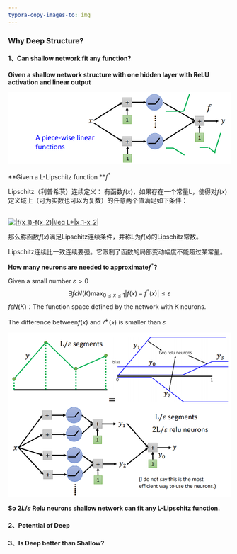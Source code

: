 ```yaml
---
typora-copy-images-to: img
---
```


### Why Deep Structure?

#### 1、Can shallow network fit any function? 

 **Given a shallow network structure with one hidden layer with ReLU activation and linear output**

![1-1](https://github.com/haoyuheng/MLDS_notebook/blob/master/img/1-1.png)

**Given a L-Lipschitz function **$f^*$

Lipschitz（利普希茨）连续定义： 
有函数$f(x)$，如果存在一个常量L，使得对$f(x)$定义域上（可为实数也可以为复数）的任意两个值满足如下条件： 

<br><a align="center" href="https://www.codecogs.com/eqnedit.php?latex=|f(x_1)-f(x_2)|\leq&space;L*|x_1-x_2|" target="_blank"><img src="https://latex.codecogs.com/gif.latex?|f(x_1)-f(x_2)|\leq&space;L*|x_1-x_2|" title="|f(x_1)-f(x_2)|\leq L*|x_1-x_2|" /></a>

那么称函数$f(x)$满足Lipschitz连续条件，并称L为$f(x)$的Lipschitz常数。 

Lipschitz连续比一致连续要强。它限制了函数的局部变动幅度不能超过某常量。

**How many neurons are needed to approximate$f^*$?** 

Given a small number $\varepsilon > 0$
$$
\exists  f\epsilon N(K) \max_{0\leq x \leq 1}|f(x)-f^*(x)|\leq \varepsilon
$$
$f\epsilon N(K)$：The function space defined by the network with K neurons.

The difference between$f(x)$ and $𝑓
^∗( 𝑥)$ is smaller than $\varepsilon$

![1-2](https://github.com/haoyuheng/MLDS_notebook/blob/master/img/1-2.png)

**So $2L/\varepsilon$ Relu neurons shallow network can fit any  L-Lipschitz function.**

#### 2、Potential of Deep



#### 3、Is Deep better than Shallow?
